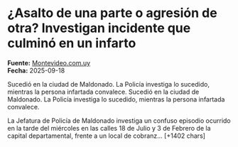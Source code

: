 # ¿Asalto de una parte o agresión de otra? Investigan incidente que culminó en un infarto

**Fuente:** [Montevideo.com.uy](https://www.montevideo.com.uy/Noticias/-Asalto-de-una-parte-o-agresion-de-otra-Investigan-incidente-que-culmino-en-un-infarto-uc936902)  
**Fecha:** 2025-09-18

Sucedió en la ciudad de Maldonado. La Policía investiga lo sucedido, mientras la persona infartada convalece. Sucedió en la ciudad de Maldonado. La Policía investiga lo sucedido, mientras la persona infartada convalece.

La Jefatura de Policía de Maldonado investiga un confuso episodio ocurrido en la tarde del miércoles en las calles 18 de Julio y 3 de Febrero de la capital departamental, frente a un local de cobranz… [+1402 chars]
